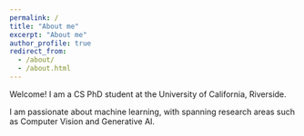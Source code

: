```yaml
---
permalink: /
title: "About me"
excerpt: "About me"
author_profile: true
redirect_from: 
  - /about/
  - /about.html
---
```


Welcome! I am a CS PhD student at the University of California, Riverside.

I am passionate about machine learning, with spanning research areas such as Computer Vision and Generative AI. 


